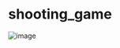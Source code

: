 # shooting_game

![image](https://user-images.githubusercontent.com/57929751/107199432-c07c8c00-6a39-11eb-8e6b-945185a34bfd.png)
